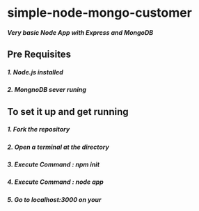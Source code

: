 # simple-node-mongo-customer
##### Very basic Node App with Express and MongoDB

## Pre Requisites
##### 1. Node.js installed
##### 2. MongnoDB sever runing

## To set it up and get running


##### 1. Fork the repository
##### 2. Open a terminal at the directory
##### 3. Execute Command : npm init
##### 4. Execute Command : node app
##### 5. Go to localhost:3000 on your 
